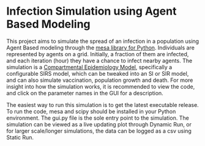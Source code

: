 # Infection Simulation using Agent Based Modeling

This project aims to simulate the spread of an infection in a population
 using Agent Based modeling through the [mesa library for Python](https://github.com/projectmesa/mesa/).
 Individuals are represented by agents on a grid. Initially, a fraction
 of them are infected, and each iteration (hour) they have a chance to infect
 nearby agents. The simulation is a [Compartmental Epidemiology Model](https://en.wikipedia.org/wiki/Compartmental_models_in_epidemiology),
 specifically a configurable SIRS model, which can be tweaked into an SI or
 SIR model, and can also simulate vaccination, population growth and
 death. For more insight into how the simulation works, it is recommended
 to view the code, and click on the parameter names in the GUI for a
 description.
    
The easiest way to run this simulation is to get the latest executable
 release. To run the code, mesa and scipy should be installed in your Python
 environment. The gui.py file is the sole entry point to the simulation. The
 simulation can be viewed as a live updating plot through Dynamic Run, or
 for larger scale/longer simulations, the data can be logged as a csv
 using Static Run. 
